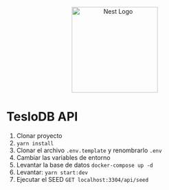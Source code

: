 <p align="center">
  <a href="http://nestjs.com/" target="blank"><img src="https://nestjs.com/img/logo-small.svg" width="200" alt="Nest Logo" /></a>
</p>

# TesloDB API

1. Clonar proyecto
2. `yarn install`
3. Clonar el archivo `.env.template` y renombrarlo `.env`
4. Cambiar las variables de entorno
5. Levantar la base de datos
   `docker-compose up -d`
6. Levantar: `yarn start:dev`
7. Ejecutar el SEED
   `GET localhost:3304/api/seed`
